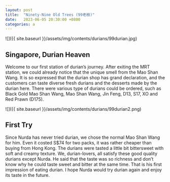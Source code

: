 ```yaml
---
layout: post
title:  "Ninety-Nine Old Trees (99老樹)"
date:   2023-06-05 20:30:00 +0800
categories: a
---
```


![]({{ site.baseurl }}/assets/img/contents/durians/99durian.jpg)
## Singapore, Durian Heaven
Welcome to our first station of durian’s journey.
After exiting the MRT station, we could already notice that the unique smell from the Mao Shan Wang. It is so expressed that the durian shop has grand declaration, and the customers can taste diverse fresh durians and the desserts made by the durian here. There were various type of durians could be ordered, such as Black Gold Mao Shan Wang, Mao Shan Wang, Jin Feng, D13, S17, XO and Red Prawn (D175).

![]({{ site.baseurl }}/assets/img/contents/durians/99durian2.png)
## First Try
Since Nurda has never tried durian, we chose the normal Mao Shan Wang for him. Even it costed S$74 for two packs, it was rather cheaper than buying from Hong Kong. The durians were tasted a little bit bittersweet with soft and creamy texture. We, durian-lovers, all satisfy these good quality durians except Nurda. He said that the taste was so richness and don’t know why he could taste sweet and bitter at the same time. That is his first impression of eating durian. I hope Nurda would try durian again and enjoy its taste in the future.
